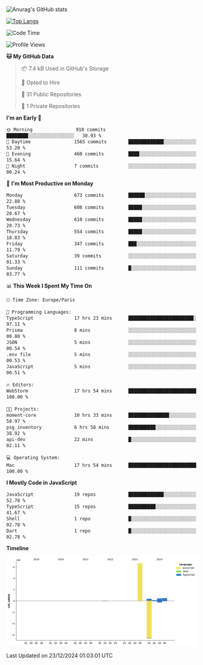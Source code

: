 ![Anurag's GitHub stats](https://github-readme-stats.vercel.app/api?username=sufiane&theme=dark&show_icons=true&count_private=true)


[![Top Langs](https://github-readme-stats.vercel.app/api/top-langs/?username=sufiane&layout=compact)](https://github.com/anuraghazra/github-readme-stats)

<!--START_SECTION:waka-->
![Code Time](http://img.shields.io/badge/Code%20Time-1%2C551%20hrs%2012%20mins-blue)

![Profile Views](http://img.shields.io/badge/Profile%20Views-0-blue)

**🐱 My GitHub Data** 

> 📦 7.4 kB Used in GitHub's Storage 
 > 
> 💼 Opted to Hire
 > 
> 📜 31 Public Repositories 
 > 
> 🔑 1 Private Repositories 
 > 
**I'm an Early 🐤** 

```text
🌞 Morning                910 commits         ████████░░░░░░░░░░░░░░░░░   30.93 % 
🌆 Daytime                1565 commits        █████████████░░░░░░░░░░░░   53.20 % 
🌃 Evening                460 commits         ████░░░░░░░░░░░░░░░░░░░░░   15.64 % 
🌙 Night                  7 commits           ░░░░░░░░░░░░░░░░░░░░░░░░░   00.24 % 
```
📅 **I'm Most Productive on Monday** 

```text
Monday                   673 commits         ██████░░░░░░░░░░░░░░░░░░░   22.88 % 
Tuesday                  608 commits         █████░░░░░░░░░░░░░░░░░░░░   20.67 % 
Wednesday                610 commits         █████░░░░░░░░░░░░░░░░░░░░   20.73 % 
Thursday                 554 commits         █████░░░░░░░░░░░░░░░░░░░░   18.83 % 
Friday                   347 commits         ███░░░░░░░░░░░░░░░░░░░░░░   11.79 % 
Saturday                 39 commits          ░░░░░░░░░░░░░░░░░░░░░░░░░   01.33 % 
Sunday                   111 commits         █░░░░░░░░░░░░░░░░░░░░░░░░   03.77 % 
```


📊 **This Week I Spent My Time On** 

```text
🕑︎ Time Zone: Europe/Paris

💬 Programming Languages: 
TypeScript               17 hrs 23 mins      ████████████████████████░   97.11 % 
Prisma                   8 mins              ░░░░░░░░░░░░░░░░░░░░░░░░░   00.80 % 
JSON                     5 mins              ░░░░░░░░░░░░░░░░░░░░░░░░░   00.54 % 
.env file                5 mins              ░░░░░░░░░░░░░░░░░░░░░░░░░   00.53 % 
JavaScript               5 mins              ░░░░░░░░░░░░░░░░░░░░░░░░░   00.51 % 

🔥 Editors: 
WebStorm                 17 hrs 54 mins      █████████████████████████   100.00 % 

🐱‍💻 Projects: 
moment-core              10 hrs 33 mins      ███████████████░░░░░░░░░░   58.97 % 
psg_inventory            6 hrs 58 mins       ██████████░░░░░░░░░░░░░░░   38.92 % 
api-dev                  22 mins             █░░░░░░░░░░░░░░░░░░░░░░░░   02.11 % 

💻 Operating System: 
Mac                      17 hrs 54 mins      █████████████████████████   100.00 % 
```

**I Mostly Code in JavaScript** 

```text
JavaScript               19 repos            █████████████░░░░░░░░░░░░   52.78 % 
TypeScript               15 repos            ██████████░░░░░░░░░░░░░░░   41.67 % 
Shell                    1 repo              █░░░░░░░░░░░░░░░░░░░░░░░░   02.78 % 
Dart                     1 repo              █░░░░░░░░░░░░░░░░░░░░░░░░   02.78 % 
```



**Timeline**

![Lines of Code chart](https://raw.githubusercontent.com/Sufiane/Sufiane/main/assets/bar_graph.png)


 Last Updated on 23/12/2024 01:03:01 UTC
<!--END_SECTION:waka-->


<!--
**Sufiane/sufiane** is a ✨ _special_ ✨ repository because its `README.md` (this file) appears on your GitHub profile.

Here are some ideas to get you started:

- 🔭 I’m currently working on ...
- 🌱 I’m currently learning ...
- 👯 I’m looking to collaborate on ...
- 🤔 I’m looking for help with ...
- 💬 Ask me about ...
- 📫 How to reach me: ...
- 😄 Pronouns: ...
- ⚡ Fun fact: ...
-->
